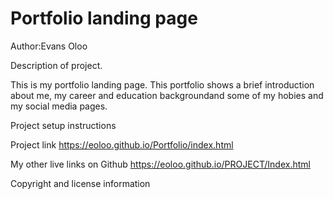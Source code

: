 # Portfolio landing page

Author:Evans Oloo

Description of project.

This is my portfolio landing page. 
This portfolio shows a brief introduction about me, my career and education backgroundand some of my hobies and my social media pages.

Project setup instructions

Project link
https://eoloo.github.io/Portfolio/index.html


My other live links on Github
https://eoloo.github.io/PROJECT/Index.html

Copyright and license information
